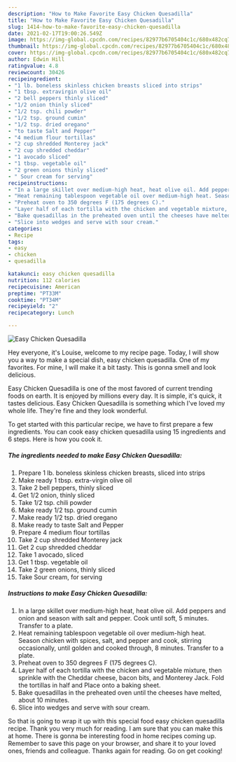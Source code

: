 ```yaml
---
description: "How to Make Favorite Easy Chicken Quesadilla"
title: "How to Make Favorite Easy Chicken Quesadilla"
slug: 1414-how-to-make-favorite-easy-chicken-quesadilla
date: 2021-02-17T19:00:26.549Z
image: https://img-global.cpcdn.com/recipes/82977b6705404c1c/680x482cq70/easy-chicken-quesadilla-recipe-main-photo.jpg
thumbnail: https://img-global.cpcdn.com/recipes/82977b6705404c1c/680x482cq70/easy-chicken-quesadilla-recipe-main-photo.jpg
cover: https://img-global.cpcdn.com/recipes/82977b6705404c1c/680x482cq70/easy-chicken-quesadilla-recipe-main-photo.jpg
author: Edwin Hill
ratingvalue: 4.8
reviewcount: 30426
recipeingredient:
- "1 lb. boneless skinless chicken breasts sliced into strips"
- "1 tbsp. extravirgin olive oil"
- "2 bell peppers thinly sliced"
- "1/2 onion thinly sliced"
- "1/2 tsp. chili powder"
- "1/2 tsp. ground cumin"
- "1/2 tsp. dried oregano"
- "to taste Salt and Pepper"
- "4 medium flour tortillas"
- "2 cup shredded Monterey jack"
- "2 cup shredded cheddar"
- "1 avocado sliced"
- "1 tbsp. vegetable oil"
- "2 green onions thinly sliced"
- " Sour cream for serving"
recipeinstructions:
- "In a large skillet over medium-high heat, heat olive oil. Add peppers and onion and season with salt and pepper. Cook until soft, 5 minutes. Transfer to a plate."
- "Heat remaining tablespoon vegetable oil over medium-high heat. Season chicken with spices, salt, and pepper and cook, stirring occasionally, until golden and cooked through, 8 minutes. Transfer to a plate."
- "Preheat oven to 350 degrees F (175 degrees C)."
- "Layer half of each tortilla with the chicken and vegetable mixture, then sprinkle with the Cheddar cheese, bacon bits, and Monterey Jack. Fold the tortillas in half and Place onto a baking sheet."
- "Bake quesadillas in the preheated oven until the cheeses have melted, about 10 minutes."
- "Slice into wedges and serve with sour cream."
categories:
- Recipe
tags:
- easy
- chicken
- quesadilla

katakunci: easy chicken quesadilla 
nutrition: 112 calories
recipecuisine: American
preptime: "PT33M"
cooktime: "PT34M"
recipeyield: "2"
recipecategory: Lunch

---
```



![Easy Chicken Quesadilla](https://img-global.cpcdn.com/recipes/82977b6705404c1c/680x482cq70/easy-chicken-quesadilla-recipe-main-photo.jpg)

Hey everyone, it's Louise, welcome to my recipe page. Today, I will show you a way to make a special dish, easy chicken quesadilla. One of my favorites. For mine, I will make it a bit tasty. This is gonna smell and look delicious.



Easy Chicken Quesadilla is one of the most favored of current trending foods on earth. It is enjoyed by millions every day. It is simple, it's quick, it tastes delicious. Easy Chicken Quesadilla is something which I've loved my whole life. They're fine and they look wonderful.


To get started with this particular recipe, we have to first prepare a few ingredients. You can cook easy chicken quesadilla using 15 ingredients and 6 steps. Here is how you cook it.

<!--inarticleads1-->

##### The ingredients needed to make Easy Chicken Quesadilla:

1. Prepare 1 lb. boneless skinless chicken breasts, sliced into strips
1. Make ready 1 tbsp. extra-virgin olive oil
1. Take 2 bell peppers, thinly sliced
1. Get 1/2 onion, thinly sliced
1. Take 1/2 tsp. chili powder
1. Make ready 1/2 tsp. ground cumin
1. Make ready 1/2 tsp. dried oregano
1. Make ready to taste Salt and Pepper
1. Prepare 4 medium flour tortillas
1. Take 2 cup shredded Monterey jack
1. Get 2 cup shredded cheddar
1. Take 1 avocado, sliced
1. Get 1 tbsp. vegetable oil
1. Take 2 green onions, thinly sliced
1. Take  Sour cream, for serving




<!--inarticleads2-->

##### Instructions to make Easy Chicken Quesadilla:

1. In a large skillet over medium-high heat, heat olive oil. Add peppers and onion and season with salt and pepper. Cook until soft, 5 minutes. Transfer to a plate.
1. Heat remaining tablespoon vegetable oil over medium-high heat. Season chicken with spices, salt, and pepper and cook, stirring occasionally, until golden and cooked through, 8 minutes. Transfer to a plate.
1. Preheat oven to 350 degrees F (175 degrees C).
1. Layer half of each tortilla with the chicken and vegetable mixture, then sprinkle with the Cheddar cheese, bacon bits, and Monterey Jack. Fold the tortillas in half and Place onto a baking sheet.
1. Bake quesadillas in the preheated oven until the cheeses have melted, about 10 minutes.
1. Slice into wedges and serve with sour cream.




So that is going to wrap it up with this special food easy chicken quesadilla recipe. Thank you very much for reading. I am sure that you can make this at home. There is gonna be interesting food in home recipes coming up. Remember to save this page on your browser, and share it to your loved ones, friends and colleague. Thanks again for reading. Go on get cooking!
